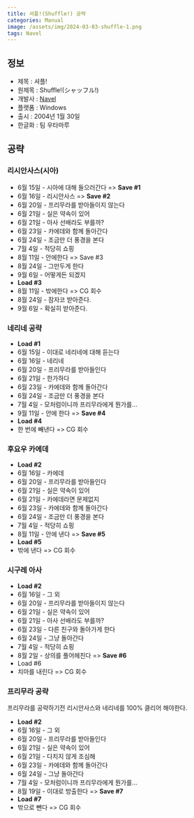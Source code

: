 ```yaml
---
title: 셔플!(Shuffle!) 공략
categories: Manual
image: /assets/img/2024-03-03-shuffle-1.png
tags: Navel
---
```


## 정보

* 제목 : 셔플!
* 원제목 : Shuffle!(シャッフル!)
* 개발사 : [Navel](tags/navel)
* 플랫폼 : Windows
* 출시 : 2004년 1월 30일
* 한글화 : 팀 우타마루

## 공략

### 리시안사스(시아)

* 6월 15일 - 시아에 대해 들으러간다 => **Save #1**
* 6월 16일 - 리시안사스 => **Save #2**
* 6월 20일 - 프리무라를 받아들이지 않는다
* 6월 21일 - 실은 약속이 있어
* 6월 21일 - 아사 선배라도 부를까?
* 6월 23일 - 카에데와 함께 돌아간다
* 6월 24일 - 조금만 더 풍경을 본다
* 7월 4일 - 적당히 쇼핑
* 8월 11일 - 안에한다 => Save #3
* 8월 24일 - 그만두게 한다
* 9월 6일 - 어떻게든 되겠지
* **Load #3**
* 8월 11일 - 밖에한다 => CG 회수
* 8월 24일 - 잠자코 받아준다.
* 9월 6일 - 확실히 받아준다.

### 네리네 공략

* **Load #1**
* 6월 15일 - 이대로 네리네에 대해 듣는다
* 6월 16일 - 네리네
* 6월 20일 - 프리무라를 받아들인다
* 6월 21일 - 한가하다
* 6월 23일 - 카에데와 함께 돌아간다
* 6월 24일 - 조금만 더 풍경을 본다
* 7월 4일 - 모처럼이니까 프리무라에게 뭔가를...
* 9월 11일 - 안에 한다 => **Save #4**
* **Load #4**
* 한 번에 빼낸다 => CG 회수

### 후요우 카에데

* **Load #2**
* 6월 16일 - 카에데
* 6월 20일 - 프리무라를 받아들인다
* 6월 21일 - 실은 약속이 있어
* 6월 21일 - 카에데라면 문제없지
* 6월 23일 - 카에데와 함께 돌아간다
* 6월 24일 - 조금만 더 풍경을 본다
* 7월 4일 - 적당히 쇼핑
* 8월 11일 - 안에 낸다 => **Save #5**
* **Load #5**
* 밖에 낸다 => CG 회수
 
### 시구레 아사

* **Load #2**
* 6월 16일 - 그 외
* 6월 20일 - 프리무라를 받아들이지 않는다
* 6월 21일 - 실은 약속이 있어
* 6월 21일 - 아사 선배라도 부를까?
* 6월 23일 - 다른 친구와 돌아가게 한다
* 6월 24일 - 그냥 돌아간다
* 7월 4일 - 적당히 쇼핑
* 8월 2일 - 상의를 풀어헤친다 => **Save #6**
* Load #6
* 치마를 내린다 => CG 회수

### 프리무라 공략

프리무라를 공략하기전 리시안사스와 네리네를 100% 클리어 해야한다.  

* **Load #2**
* 6월 16일 - 그 외
* 6월 20일 - 프리무라를 받아들인다
* 6월 21일 - 실은 약속이 있어
* 6월 21일 - 다치지 않게 조심해
* 6월 23일 - 카에데와 함께 돌아간다
* 6월 24일 - 그냥 돌아간다
* 7월 4일 - 모처럼이니까 프리무라에게 뭔가를...
* 8월 19일 - 이대로 방출한다 => **Save #7**
* **Load #7**
* 밖으로 뺀다 => CG 회수
